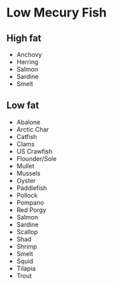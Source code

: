 # Low Mecury Fish

## High fat

* Anchovy
* Herring
* Salmon
* Sardine
* Smelt

## Low fat

* Abalone
* Arctic Char
* Catfish
* Clams
* US Crawfish
* Flounder/Sole
* Mullet
* Mussels
* Oyster
* Paddlefish
* Pollock
* Pompano
* Red Porgy
* Salmon
* Sardine
* Scallop
* Shad
* Shrimp
* Smelt
* Squid
* Tilapia
* Trout
